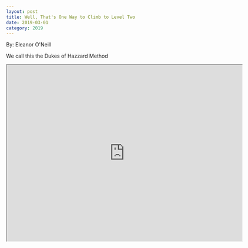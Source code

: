 ```yaml
---
layout: post
title: Well, That's One Way to Climb to Level Two
date: 2019-03-01
category: 2019
---
```

By: Eleanor O'Neill

We call this the Dukes of Hazzard Method
<iframe src="https://drive.google.com/file/d/1A6dS_ynR7fEf4PBz4H9jHwlPu5zjaD1s/preview" width="640" height="480" allow="autoplay"></iframe>
<!-- VID_20190227_191229.mp4 -->